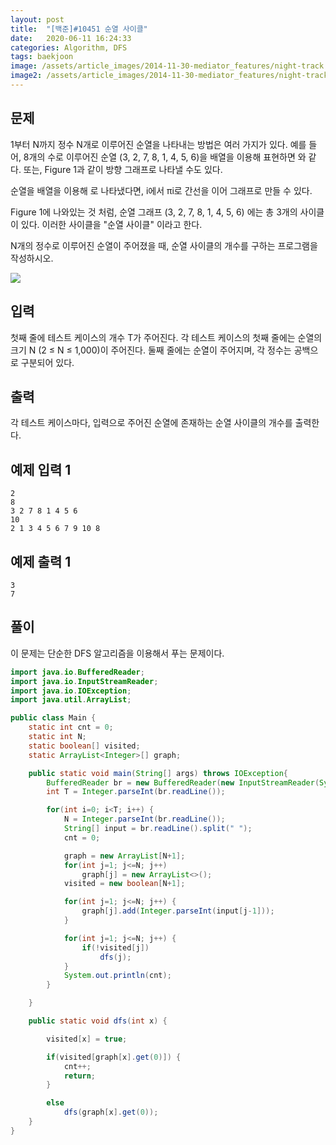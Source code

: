 ```yaml
---
layout: post
title:  "[백준]#10451 순열 사이클"
date:   2020-06-11 16:24:33
categories: Algorithm, DFS
tags: baekjoon
image: /assets/article_images/2014-11-30-mediator_features/night-track.JPG
image2: /assets/article_images/2014-11-30-mediator_features/night-track-mobile.JPG
---
```


문제
--------------------

1부터 N까지 정수 N개로 이루어진 순열을 나타내는 방법은 여러 가지가 있다. 예를 들어, 8개의 수로 이루어진 순열 (3, 2, 7, 8, 1, 4, 5, 6)을 배열을 이용해 표현하면  와 같다. 또는, Figure 1과 같이 방향 그래프로 나타낼 수도 있다.

순열을 배열을 이용해  로 나타냈다면, i에서 πi로 간선을 이어 그래프로 만들 수 있다.

Figure 1에 나와있는 것 처럼, 순열 그래프 (3, 2, 7, 8, 1, 4, 5, 6) 에는 총 3개의 사이클이 있다. 이러한 사이클을 "순열 사이클" 이라고 한다.

N개의 정수로 이루어진 순열이 주어졌을 때, 순열 사이클의 개수를 구하는 프로그램을 작성하시오.

![](https://www.acmicpc.net/upload/images2/permut.png)

입력
---------------------------

첫째 줄에 테스트 케이스의 개수 T가 주어진다. 각 테스트 케이스의 첫째 줄에는 순열의 크기 N (2 ≤ N ≤ 1,000)이 주어진다. 둘째 줄에는 순열이 주어지며, 각 정수는 공백으로 구분되어 있다.

출력
----------------

각 테스트 케이스마다, 입력으로 주어진 순열에 존재하는 순열 사이클의 개수를 출력한다.

예제 입력 1 
----------------------

```
2
8
3 2 7 8 1 4 5 6
10
2 1 3 4 5 6 7 9 10 8
```

예제 출력 1 
------------------------

```
3
7
```

풀이
--------------------------

이 문제는 단순한 DFS 알고리즘을 이용해서 푸는 문제이다.

```java
import java.io.BufferedReader;
import java.io.InputStreamReader;
import java.io.IOException;
import java.util.ArrayList;

public class Main {
    static int cnt = 0;
    static int N;
    static boolean[] visited;
    static ArrayList<Integer>[] graph;

    public static void main(String[] args) throws IOException{
        BufferedReader br = new BufferedReader(new InputStreamReader(System.in));
        int T = Integer.parseInt(br.readLine());

        for(int i=0; i<T; i++) {
            N = Integer.parseInt(br.readLine());
            String[] input = br.readLine().split(" ");
            cnt = 0;

            graph = new ArrayList[N+1];
            for(int j=1; j<=N; j++)
                graph[j] = new ArrayList<>();
            visited = new boolean[N+1];

            for(int j=1; j<=N; j++) {
                graph[j].add(Integer.parseInt(input[j-1]));
            }

            for(int j=1; j<=N; j++) {
                if(!visited[j])
                    dfs(j);
            }
            System.out.println(cnt);
        }

    }

    public static void dfs(int x) {

        visited[x] = true;

        if(visited[graph[x].get(0)]) {
            cnt++;
            return;
        }

        else
            dfs(graph[x].get(0));
    }
}
```
